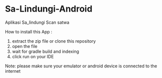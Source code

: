 # Sa-Lindungi-Android
Aplikasi Sa_lindungi Scan satwa

How to install this App :
1. extract the zip file or clone this repository
2. open the file
3. wait for gradle build and indexing
4. click run on your IDE

Note: please make sure your emulator or android device is connected to the internet
